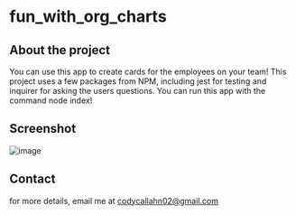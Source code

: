 # fun_with_org_charts

## About the project 
You can use this app to create cards for the employees on your team! This project uses a few packages from NPM, including jest for testing and inquirer for asking the users questions. You can run this app with the command node index!

## Screenshot
![image](https://user-images.githubusercontent.com/23085788/131294915-2e3ec498-545d-4af7-9d72-5a07d864d1a3.png)


## Contact
for more details, email me at codycallahn02@gmail.com

